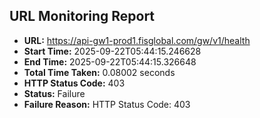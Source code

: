 ## URL Monitoring Report

- **URL:** https://api-gw1-prod1.fisglobal.com/gw/v1/health
- **Start Time:** 2025-09-22T05:44:15.246628
- **End Time:** 2025-09-22T05:44:15.326648
- **Total Time Taken:** 0.08002 seconds
- **HTTP Status Code:** 403
- **Status:** Failure
- **Failure Reason:** HTTP Status Code: 403
